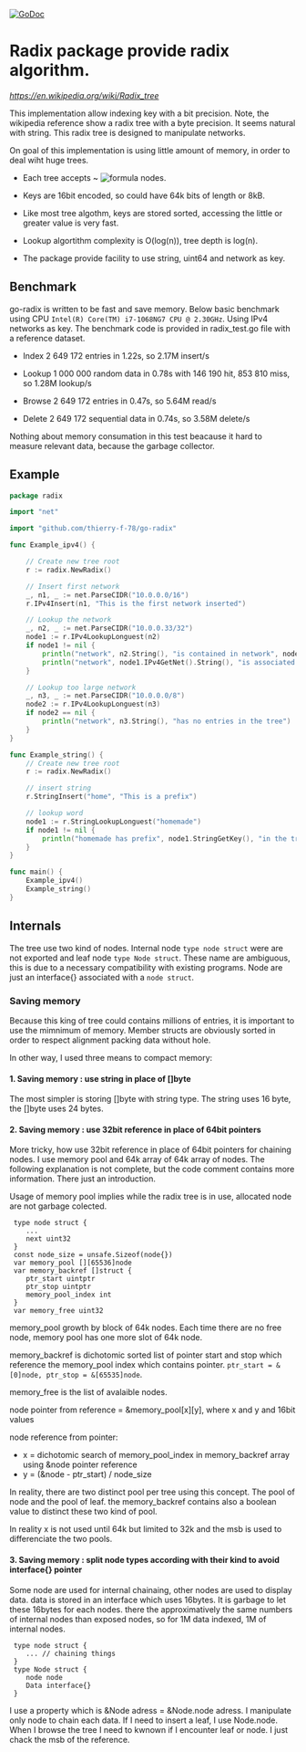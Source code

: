 [![GoDoc](https://pkg.go.dev/badge/github.com/thierry-f-78/go-radix)](https://pkg.go.dev/github.com/thierry-f-78/go-radix)

# Radix package provide radix algorithm.

_https://en.wikipedia.org/wiki/Radix_tree_

This implementation allow indexing key with a bit precision. Note, the wikipedia reference show a radix tree with a byte precision. It seems natural with string. This radix tree is designed to manipulate networks.

On goal of this implementation is using little amount of memory, in order to deal wiht huge trees.

- Each tree accepts ~ ![formula](https://render.githubusercontent.com/render/math?math=2\times10^{12}) nodes.

- Keys are 16bit encoded, so could have 64k bits of length or 8kB.

- Like most tree algothm, keys are stored sorted, accessing the little or greater value is very fast.

- Lookup algortithm complexity is O(log(n)), tree depth is log(n).

- The package provide facility to use string, uint64 and network as key.

## Benchmark

go-radix is written to be fast and save memory. Below basic benchmark using CPU `Intel(R) Core(TM) i7-1068NG7 CPU @ 2.30GHz`. Using IPv4 networks as key. The benchmark code is provided in radix_test.go file with a reference dataset.

- Index 2 649 172 entries in 1.22s, so 2.17M insert/s

- Lookup 1 000 000 random data in 0.78s with 146 190 hit, 853 810 miss, so 1.28M lookup/s

- Browse 2 649 172 entries in 0.47s, so 5.64M read/s

- Delete 2 649 172 sequential data in 0.74s, so 3.58M delete/s

Nothing about memory consumation in this test beacause it hard to measure relevant data, because the garbage collector.

## Example

```go
package radix

import "net"

import "github.com/thierry-f-78/go-radix"

func Example_ipv4() {

	// Create new tree root
	r := radix.NewRadix()

	// Insert first network
	_, n1, _ := net.ParseCIDR("10.0.0.0/16") 
	r.IPv4Insert(n1, "This is the first network inserted")

	// Lookup the network
	_, n2, _ := net.ParseCIDR("10.0.0.33/32") 
	node1 := r.IPv4LookupLonguest(n2)
	if node1 != nil {
		println("network", n2.String(), "is contained in network", node1.IPv4GetNet().String())
		println("network", node1.IPv4GetNet().String(), "is associated with data", node1.Data.(string))
	}

	// Lookup too large network
	_, n3, _ := net.ParseCIDR("10.0.0.0/8") 
	node2 := r.IPv4LookupLonguest(n3)
	if node2 == nil {
		println("network", n3.String(), "has no entries in the tree")
	}
}

func Example_string() {
	// Create new tree root
	r := radix.NewRadix()

	// insert string
	r.StringInsert("home", "This is a prefix")

	// lookup word
	node1 := r.StringLookupLonguest("homemade")
	if node1 != nil {
		println("homemade has prefix", node1.StringGetKey(), "in the tree, with data", node1.Data.(string))
	}
}

func main() {
	Example_ipv4()
	Example_string()
}
```

## Internals

The tree use two kind of nodes. Internal node `type node struct` were are not exported and leaf node `type Node struct`. These name are ambiguous, this is due to a necessary compatibility with existing programs. Node are just an interface{} associated with a
`node struct`.

### Saving memory

Because this king of tree could contains millions of entries, it is important to use the mimnimum of memory. Member structs are obviously sorted in order to respect alignment packing data without hole.

In other way, I used three means to compact memory:

#### 1. Saving memory : use string in place of []byte

The most simpler is storing []byte with string type. The string uses 16 byte, the []byte uses 24 bytes.

#### 2. Saving memory : use 32bit reference in place of 64bit pointers

More tricky, how use 32bit reference in place of 64bit pointers for chaining nodes. I use memory pool and 64k array of 64k array of nodes. The following explanation is not complete, but the code comment contains more information. There just an introduction.

Usage of memory pool implies while the radix tree is in use, allocated node are not garbage colected.

```
 type node struct {
    ...
    next uint32
 }
 const node_size = unsafe.Sizeof(node{})
 var memory_pool [][65536]node
 var memory_backref []struct {
    ptr_start uintptr
    ptr_stop uintptr
    memory_pool_index int
 }
 var memory_free uint32
```

memory_pool growth by block of 64k nodes. Each time there are no free node, memory pool has one more slot of 64k node.

memory_backref is dichotomic sorted list of pointer start and stop which reference the memory_pool index which contains pointer. `ptr_start = &[0]node, ptr_stop = &[65535]node`.

memory_free is the list of avalaible nodes.

node pointer from reference = &memory_pool[x][y], where x and y and 16bit values

node reference from pointer:

- x = dichotomic search of memory_pool_index in memory_backref array using &node pointer reference
- y = (&node - ptr_start) / node_size

In reality, there are two distinct pool per tree using this concept. The pool of node and the pool of leaf. the memory_backref contains also a boolean value to distinct these two
kind of pool.

In reality x is not used until 64k but limited to 32k and the msb is used to differenciate the two pools.

#### 3. Saving memory : split node types according with their kind to avoid interface{} pointer

Some node are used for internal chainaing, other nodes are used to display data. data is stored in an interface which uses 16bytes. It is garbage to let these 16bytes for each nodes. there the approximatively the same numbers of internal nodes than
exposed nodes, so for 1M data indexed, 1M of internal nodes.

```
 type node struct {
    ... // chaining things
 }
 type Node struct {
    node node
    Data interface{}
 }
````

I use a property which is &Node adress = &Node.node adress. I manipulate only node to chain each data. If I need to insert a leaf, I use Node.node. When I browse the tree I need to kwnown if I encounter leaf or node. I just chack the msb of the reference.
